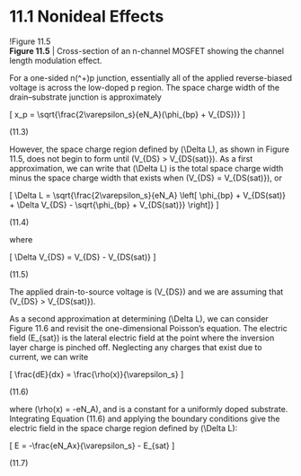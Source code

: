 # 11.1 Nonideal Effects

!Figure 11.5  
**Figure 11.5** | Cross-section of an n-channel MOSFET showing the channel length modulation effect.

For a one-sided n\(^+\)p junction, essentially all of the applied reverse-biased voltage is across the low-doped p region. The space charge width of the drain–substrate junction is approximately

\[
x_p = \sqrt{\frac{2\varepsilon_s}{eN_A}(\phi_{bp} + V_{DS})}
\]

(11.3)

However, the space charge region defined by \(\Delta L\), as shown in Figure 11.5, does not begin to form until \(V_{DS} > V_{DS(sat)}\). As a first approximation, we can write that \(\Delta L\) is the total space charge width minus the space charge width that exists when \(V_{DS} = V_{DS(sat)}\), or

\[
\Delta L = \sqrt{\frac{2\varepsilon_s}{eN_A} \left[ \phi_{bp} + V_{DS(sat)} + \Delta V_{DS} - \sqrt{\phi_{bp} + V_{DS(sat)}} \right]}
\]

(11.4)

where

\[
\Delta V_{DS} = V_{DS} - V_{DS(sat)}
\]

(11.5)

The applied drain-to-source voltage is \(V_{DS}\) and we are assuming that \(V_{DS} > V_{DS(sat)}\).

As a second approximation at determining \(\Delta L\), we can consider Figure 11.6 and revisit the one-dimensional Poisson’s equation. The electric field \(E_{sat}\) is the lateral electric field at the point where the inversion layer charge is pinched off. Neglecting any charges that exist due to current, we can write

\[
\frac{dE}{dx} = \frac{\rho(x)}{\varepsilon_s}
\]

(11.6)

where \(\rho(x) = -eN_A\), and is a constant for a uniformly doped substrate. Integrating Equation (11.6) and applying the boundary conditions give the electric field in the space charge region defined by \(\Delta L\):

\[
E = -\frac{eN_Ax}{\varepsilon_s} - E_{sat}
\]

(11.7)
